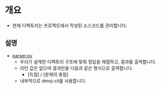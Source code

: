 # 개요
- 현재 디렉토리는 프로젝트에서 작성된 소스코드를 관리합니다.

## 설명
- [parser.py](https://github.com/BJ-Lim/Capstone_Design/src/parser.py)
  - 우리가 설계한 디렉토리 구조에 맞춰 정답을 채점하고, 결과를 출력합니다.
  - 리턴 값은 없으며 결과만을 다음과 같은 형식으로 출력합니다.
    - [득점] / [문제의 총점]
  - 내부적으로 dmoj-cli를 사용합니다.
